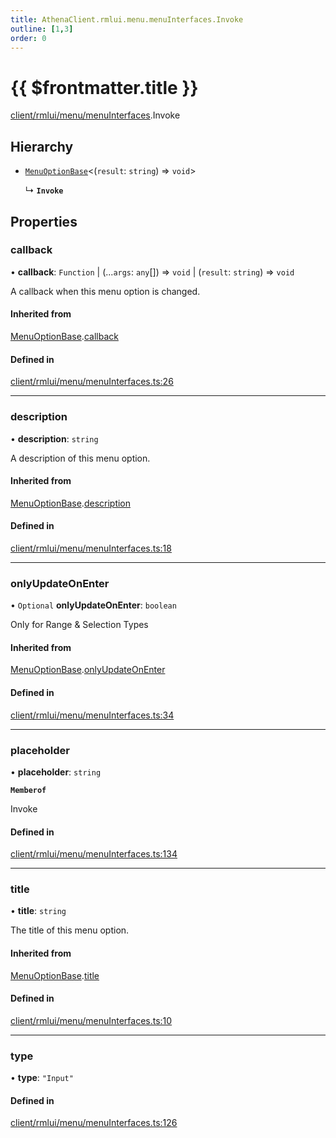 ```yaml
---
title: AthenaClient.rmlui.menu.menuInterfaces.Invoke
outline: [1,3]
order: 0
---
```


# {{ $frontmatter.title }}


[client/rmlui/menu/menuInterfaces](../modules/client_rmlui_menu_menuInterfaces.md).Invoke

## Hierarchy

- [`MenuOptionBase`](client_rmlui_menu_menuInterfaces_Internal_MenuOptionBase.md)<(`result`: `string`) => `void`\>

  ↳ **`Invoke`**

## Properties

### callback

• **callback**: `Function` \| (...`args`: `any`[]) => `void` \| (`result`: `string`) => `void`

A callback when this menu option is changed.

#### Inherited from

[MenuOptionBase](client_rmlui_menu_menuInterfaces_Internal_MenuOptionBase.md).[callback](client_rmlui_menu_menuInterfaces_Internal_MenuOptionBase.md#callback)

#### Defined in

[client/rmlui/menu/menuInterfaces.ts:26](https://github.com/Stuyk/altv-athena/blob/4945ccd/src/core/client/rmlui/menu/menuInterfaces.ts#L26)

___

### description

• **description**: `string`

A description of this menu option.

#### Inherited from

[MenuOptionBase](client_rmlui_menu_menuInterfaces_Internal_MenuOptionBase.md).[description](client_rmlui_menu_menuInterfaces_Internal_MenuOptionBase.md#description)

#### Defined in

[client/rmlui/menu/menuInterfaces.ts:18](https://github.com/Stuyk/altv-athena/blob/4945ccd/src/core/client/rmlui/menu/menuInterfaces.ts#L18)

___

### onlyUpdateOnEnter

• `Optional` **onlyUpdateOnEnter**: `boolean`

Only for Range & Selection Types

#### Inherited from

[MenuOptionBase](client_rmlui_menu_menuInterfaces_Internal_MenuOptionBase.md).[onlyUpdateOnEnter](client_rmlui_menu_menuInterfaces_Internal_MenuOptionBase.md#onlyUpdateOnEnter)

#### Defined in

[client/rmlui/menu/menuInterfaces.ts:34](https://github.com/Stuyk/altv-athena/blob/4945ccd/src/core/client/rmlui/menu/menuInterfaces.ts#L34)

___

### placeholder

• **placeholder**: `string`

**`Memberof`**

Invoke

#### Defined in

[client/rmlui/menu/menuInterfaces.ts:134](https://github.com/Stuyk/altv-athena/blob/4945ccd/src/core/client/rmlui/menu/menuInterfaces.ts#L134)

___

### title

• **title**: `string`

The title of this menu option.

#### Inherited from

[MenuOptionBase](client_rmlui_menu_menuInterfaces_Internal_MenuOptionBase.md).[title](client_rmlui_menu_menuInterfaces_Internal_MenuOptionBase.md#title)

#### Defined in

[client/rmlui/menu/menuInterfaces.ts:10](https://github.com/Stuyk/altv-athena/blob/4945ccd/src/core/client/rmlui/menu/menuInterfaces.ts#L10)

___

### type

• **type**: ``"Input"``

#### Defined in

[client/rmlui/menu/menuInterfaces.ts:126](https://github.com/Stuyk/altv-athena/blob/4945ccd/src/core/client/rmlui/menu/menuInterfaces.ts#L126)
